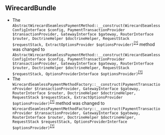 WirecardBundle
--------------
* The `AbstractWirecardSeamlessPaymentMethod::__construct(WirecardSeamlessConfigInterface $config, PaymentTransactionProvider $transactionProvider, GatewayInterface $gateway, RouterInterface $router, DoctrineHelper $doctrineHelper, RequestStack $requestStack, ExtractOptionsProvider $optionsProvider)`<sup>[[?]](https://github.com/oroinc/OroWirecardBundle/tree/4.0.0-beta/Method/AbstractWirecardSeamlessPaymentMethod.php#L70 "Oro\Bundle\WirecardBundle\Method\AbstractWirecardSeamlessPaymentMethod")</sup> method was changed to `AbstractWirecardSeamlessPaymentMethod::__construct(WirecardSeamlessConfigInterface $config, PaymentTransactionProvider $transactionProvider, GatewayInterface $gateway, RouterInterface $router, DoctrineHelper $doctrineHelper, RequestStack $requestStack, OptionsProviderInterface $optionsProvider)`<sup>[[?]](https://github.com/oroinc/OroWirecardBundle/tree/4.0.0-rc/Method/AbstractWirecardSeamlessPaymentMethod.php#L73 "Oro\Bundle\WirecardBundle\Method\AbstractWirecardSeamlessPaymentMethod")</sup>
* The `WirecardSeamlessPaymentMethodFactory::__construct(PaymentTransactionProvider $transactionProvider, GatewayInterface $gateway, RouterInterface $router, DoctrineHelper $doctrineHelper, RequestStack $requestStack, ExtractOptionsProvider $optionsProvider)`<sup>[[?]](https://github.com/oroinc/OroWirecardBundle/tree/4.0.0-beta/Method/Factory/WirecardSeamlessPaymentMethodFactory.php#L52 "Oro\Bundle\WirecardBundle\Method\Factory\WirecardSeamlessPaymentMethodFactory")</sup> method was changed to `WirecardSeamlessPaymentMethodFactory::__construct(PaymentTransactionProvider $transactionProvider, GatewayInterface $gateway, RouterInterface $router, DoctrineHelper $doctrineHelper, RequestStack $requestStack, OptionsProviderInterface $optionsProvider)`<sup>[[?]](https://github.com/oroinc/OroWirecardBundle/tree/4.0.0-rc/Method/Factory/WirecardSeamlessPaymentMethodFactory.php#L56 "Oro\Bundle\WirecardBundle\Method\Factory\WirecardSeamlessPaymentMethodFactory")</sup>

